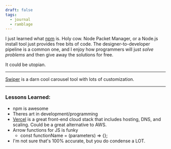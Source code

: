```yaml
---
draft: false
tags:
  - journal
  - ramblage
---
```

I just learned what [npm](https://www.npmjs.com/) is. Holy cow. Node Packet Manager, or a Node.js install tool just provides free bits of code. The designer-to-developer pipeline is a common one, and I enjoy how programmers will just *solve problems* and then give away the solutions for free. 

It could be utopian.

---

[Swiper](https://swiperjs.com/) is a darn cool carousel tool with lots of customization.

---

### Lessons Learned:
- npm is awesome
- Theres art in development/programming
- [Vercel](https://vercel.com/) is a great front-end cloud stack that includes hosting, DNS, and scaling. Could be a great alternative to AWS.
- Arrow functions for JS is funky
	- const functionName = (parameters) => {};
- I'm not sure that's 100% accurate, but you do condense a LOT.
